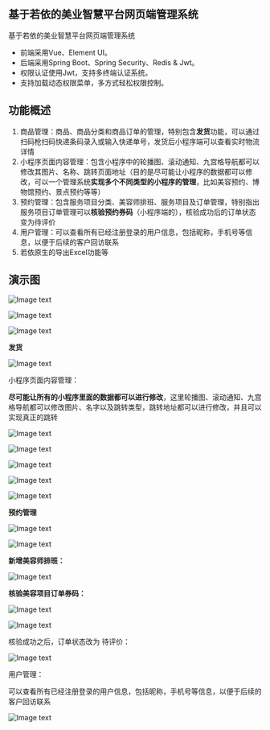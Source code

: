 ## 基于若依的美业智慧平台网页端管理系统

基于若依的美业智慧平台网页端管理系统

* 前端采用Vue、Element UI。
* 后端采用Spring Boot、Spring Security、Redis & Jwt。
* 权限认证使用Jwt，支持多终端认证系统。
* 支持加载动态权限菜单，多方式轻松权限控制。

## 功能概述

1.  商品管理：商品、商品分类和商品订单的管理，特别包含**发货**功能，可以通过扫码枪扫码快递条码录入或输入快递单号，发货后小程序端可以查看实时物流详情
2.  小程序页面内容管理：包含小程序中的轮播图、滚动通知、九宫格导航都可以修改其图片、名称、跳转页面地址（目的是尽可能让小程序的数据都可以修改，可以一个管理系统**实现多个不同类型的小程序的管理**，比如美容预约、博物馆预约、景点预约等等）
3.  预约管理：包含服务项目分类、美容师排班、服务项目及订单管理，特别指出服务项目订单管理可以**核验预约券码**（小程序端的），核验成功后的订单状态变为待评价
4.  用户管理：可以查看所有已经注册登录的用户信息，包括昵称，手机号等信息，以便于后续的客户回访联系
5.  若依原生的导出Excel功能等

## 演示图

![Image text](https://github.com/luoping123/MeiYeAdmin/blob/main/README.assets/image-20240919214331484.png)

![Image text](https://github.com/luoping123/MeiYeAdmin/blob/main/README.assets/image-20240919214400437.png)

![Image text](https://github.com/luoping123/MeiYeAdmin/blob/main/README.assets/image-20240919214424330.png)

**发货**

![Image text](https://github.com/luoping123/MeiYeAdmin/blob/main/README.assets/image-20240919214448508.png)

小程序页面内容管理：

**尽可能让所有的小程序里面的数据都可以进行修改**，这里轮播图、滚动通知、九宫格导航都可以修改图片、名字以及跳转类型，跳转地址都可以进行修改，并且可以实现真正的跳转

![Image text](https://github.com/luoping123/MeiYeAdmin/blob/main/README.assets/image-20240919215437456.png)

![Image text](https://github.com/luoping123/MeiYeAdmin/blob/main/README.assets/image-20240919214519305.png)

![Image text](https://github.com/luoping123/MeiYeAdmin/blob/main/README.assets/image-20240919214943304.png)

![Image text](https://github.com/luoping123/MeiYeAdmin/blob/main/README.assets/image-20240919215559379.png)

![Image text](https://github.com/luoping123/MeiYeAdmin/blob/main/README.assets/image-20240919214927984.png)

**预约管理**

![Image text](https://github.com/luoping123/MeiYeAdmin/blob/main/README.assets/image-20240919215800316.png)

![Image text](https://github.com/luoping123/MeiYeAdmin/blob/main/README.assets/image-20240919215841165.png)

**新增美容师排班：**

![Image text](https://github.com/luoping123/MeiYeAdmin/blob/main/README.assets/image-20240919215939516.png)

**核验美容项目订单券码：**

![Image text](https://github.com/luoping123/MeiYeAdmin/blob/main/README.assets/image-20240919220214872.png)

![Image text](https://github.com/luoping123/MeiYeAdmin/blob/main/README.assets/image-20240919220255330.png)

核验成功之后，订单状态改为 待评价：

![Image text](https://github.com/luoping123/MeiYeAdmin/blob/main/README.assets/image-20240919220404098.png)

用户管理：

可以查看所有已经注册登录的用户信息，包括昵称，手机号等信息，以便于后续的客户回访联系

![Image text](https://github.com/luoping123/MeiYeAdmin/blob/main/README.assets/image-20240919220537614.png)
